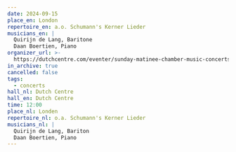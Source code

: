 ```yaml
---
date: 2024-09-15
place_en: London
repertoire_en: a.o. Schumann's Kerner Lieder
musicians_en: |
  Quirijn de Lang, Baritone
  Daan Boertien, Piano
organizer_url: >-
  https://dutchcentre.com/eventer/sunday-matinee-chamber-music-concerts-quirijndelang-daanboertien/edate/2024-09-15
in_archive: true
cancelled: false
tags:
  - concerts
hall_nl: Dutch Centre
hall_en: Dutch Centre
time: 12:00
place_nl: Londen
repertoire_nl: o.a. Schumann's Kerner Lieder
musicians_nl: |
  Quirijn de Lang, Bariton
  Daan Boertien, Piano
---
```

